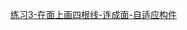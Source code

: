 [练习3-在面上画四根线-连成面-自适应构件](https://github.com/quanbinn/Learn-Revit-the-Parametric-Way/blob/master/chapters/%E7%AB%A08-%E8%87%AA%E9%80%82%E5%BA%94%E6%9E%84%E4%BB%B6%E7%9A%84%E5%9F%BA%E7%A1%80%E5%BA%94%E7%94%A8/%E7%BB%83%E4%B9%A03-%E5%9C%A8%E9%9D%A2%E4%B8%8A%E7%94%BB%E5%9B%9B%E6%A0%B9%E7%BA%BF-%E8%BF%9E%E6%88%90%E9%9D%A2-%E8%87%AA%E9%80%82%E5%BA%94%E6%9E%84%E4%BB%B6.md)